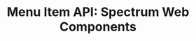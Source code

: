 ---
layout: api.njk
title: 'Menu Item API: Spectrum Web Components'
displayName: Menu Item
componentName: menu-item
componentHeading: sp-menu-item
tags:
  - component-api
---
